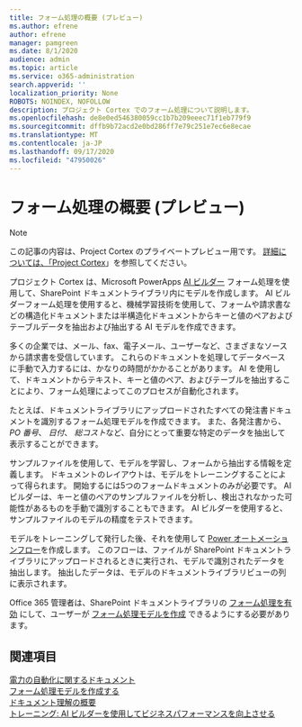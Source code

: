 ```yaml
---
title: フォーム処理の概要 (プレビュー)
ms.author: efrene
author: efrene
manager: pamgreen
ms.date: 8/1/2020
audience: admin
ms.topic: article
ms.service: o365-administration
search.appverid: ''
localization_priority: None
ROBOTS: NOINDEX, NOFOLLOW
description: プロジェクト Cortex でのフォーム処理について説明します。
ms.openlocfilehash: de8e0ed546380059cc1b7b209eeec71f1eb779f9
ms.sourcegitcommit: dffb9b72acd2e0bd286ff7e79c251e7ec6e8ecae
ms.translationtype: MT
ms.contentlocale: ja-JP
ms.lasthandoff: 09/17/2020
ms.locfileid: "47950026"
---
```

# <a name="form-processing-overview-preview"></a>フォーム処理の概要 (プレビュー)
> [!Note]
> この記事の内容は、Project Cortex のプライベートプレビュー用です。 [詳細については、「Project Cortex](https://aka.ms/projectcortex)」を参照してください。

プロジェクト Cortex は、Microsoft PowerApps [AI ビルダー](https://docs.microsoft.com/ai-builder/overview) フォーム処理を使用して、SharePoint ドキュメントライブラリ内にモデルを作成します。
AI ビルダーフォーム処理を使用すると、機械学習技術を使用して、フォームや請求書などの構造化ドキュメントまたは半構造化ドキュメントからキーと値のペアおよびテーブルデータを抽出および抽出する AI モデルを作成できます。

多くの企業では、メール、fax、電子メール、ユーザーなど、さまざまなソースから請求書を受信しています。 これらのドキュメントを処理してデータベースに手動で入力するには、かなりの時間がかかることがあります。 AI を使用して、ドキュメントからテキスト、キーと値のペア、およびテーブルを抽出することにより、フォーム処理によってこのプロセスが自動化されます。 

たとえば、ドキュメントライブラリにアップロードされたすべての発注書ドキュメントを識別するフォーム処理モデルを作成できます。 また、各発注書から、 *PO 番号*、 *日付*、 *総コスト*など、自分にとって重要な特定のデータを抽出して表示することができます。

サンプルファイルを使用して、モデルを学習し、フォームから抽出する情報を定義します。 ドキュメントのレイアウトは、モデルをトレーニングすることによって得られます。 開始するには5つのフォームドキュメントのみが必要です。 AI ビルダーは、キーと値のペアのサンプルファイルを分析し、検出されなかった可能性があるものを手動で識別することもできます。  AI ビルダーを使用すると、サンプルファイルのモデルの精度をテストできます。

モデルをトレーニングして発行した後、それを使用して [Power オートメーションフロー](https://docs.microsoft.com/power-automate/getting-started)を作成します。 このフローは、ファイルが SharePoint ドキュメントライブラリにアップロードされるときに実行され、モデルで識別されたデータを抽出します。 抽出したデータは、モデルのドキュメントライブラリビューの列に表示されます。

Office 365 管理者は、SharePoint ドキュメントライブラリの [フォーム処理を有効](https://docs.microsoft.com/microsoft-365/contentunderstanding/set-up-content-understanding?view=o365-worldwide#to-set-up-content-understanding) にして、ユーザーが [フォーム処理モデルを作成](create-a-form-processing-model.md) できるようにする必要があります。



## <a name="see-also"></a>関連項目
  
[電力の自動化に関するドキュメント](https://docs.microsoft.com/power-automate/)</br>
[フォーム処理モデルを作成する](create-a-form-processing-model.md)</br>
[ドキュメント理解の概要](document-understanding-overview.md)</br>
[トレーニング: AI ビルダーを使用してビジネスパフォーマンスを向上させる](https://docs.microsoft.com/learn/paths/improve-business-performance-ai-builder/?source=learn)</br>




